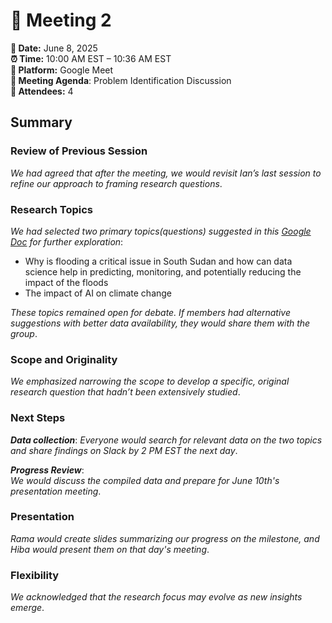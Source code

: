 # 📝 Meeting 2

**📅 Date:** June 8, 2025  
**⏰ Time:** 10:00 AM EST – 10:36 AM EST  
**📍 Platform:** Google Meet  
**📜 Meeting Agenda**: Problem Identification Discussion  
**👥 Attendees:** 4

## **Summary**

### **Review of Previous Session**

*We had agreed that after the meeting, we would revisit Ian’s last session to
 refine our approach to framing research questions*.

### **Research Topics**

*We had selected two primary topics(questions) suggested in this [Google Doc](https://docs.google.com/presentation/d/1osuKb5Kt4wrI_lXdwCB6yPd4AjXrTgAE/edit?slide=id.p2&pli=1#slide=id.p2)
 for further exploration*:

- Why is flooding a critical issue in South Sudan and how can data science help
 in predicting, monitoring, and potentially reducing  the impact of the floods
- The impact of AI on climate change

*These topics remained open for debate. If members had alternative suggestions
 with better data availability, they would share them with the group*.

### **Scope and Originality**

*We emphasized narrowing the scope to develop a specific, original research
 question that hadn’t been extensively studied*.

### **Next Steps**

***Data collection***: *Everyone would search for relevant data on the two
 topics and share findings on Slack by 2 PM EST the next day*.  

***Progress Review***:  
*We would discuss the compiled data and prepare for June 10th's presentation meeting*.

### **Presentation**

*Rama would create slides summarizing our progress on the milestone, and Hiba
 would present them on that day's meeting*.

### **Flexibility**

*We acknowledged that the research focus may evolve as new insights emerge*.
